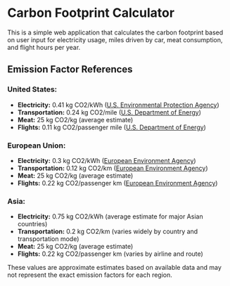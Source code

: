 # Carbon Footprint Calculator

This is a simple web application that calculates the carbon footprint based on user input for electricity usage, miles driven by car, meat consumption, and flight hours per year.

## Emission Factor References

### United States:
- **Electricity:** 0.41 kg CO2/kWh ([U.S. Environmental Protection Agency](https://www.epa.gov/ghgemissions/overview-greenhouse-gases#co2))
- **Transportation:** 0.24 kg CO2/mile ([U.S. Department of Energy](https://afdc.energy.gov/data/10309))
- **Meat:** 25 kg CO2/kg (average estimate)
- **Flights:** 0.11 kg CO2/passenger mile ([U.S. Department of Energy](https://afdc.energy.gov/data/10309))

### European Union:
- **Electricity:** 0.3 kg CO2/kWh ([European Environment Agency](https://www.eea.europa.eu/))
- **Transportation:** 0.12 kg CO2/km ([European Environment Agency](https://www.eea.europa.eu/))
- **Meat:** 25 kg CO2/kg (average estimate)
- **Flights:** 0.22 kg CO2/passenger km ([European Environment Agency](https://www.eea.europa.eu/))

### Asia:
- **Electricity:** 0.75 kg CO2/kWh (average estimate for major Asian countries)
- **Transportation:** 0.2 kg CO2/km (varies widely by country and transportation mode)
- **Meat:** 25 kg CO2/kg (average estimate)
- **Flights:** 0.22 kg CO2/passenger km (varies by airline and route)

These values are approximate estimates based on available data and may not represent the exact emission factors for each region.
